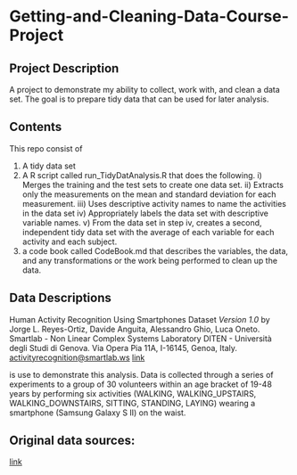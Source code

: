 # Getting-and-Cleaning-Data-Course-Project
## Project Description
A project to demonstrate my ability to collect, work with, and clean a data set.
The goal is to prepare tidy data that can be used for later analysis. 

## Contents
This repo consist of 
  1. A tidy data set
  2. A R script called run_TidyDatAnalysis.R that does the following.
     i) Merges the training and the test sets to create one data set.
     ii) Extracts only the measurements on the mean and standard deviation for each measurement.
     iii) Uses descriptive activity names to name the activities in the data set
     iv) Appropriately labels the data set with descriptive variable names.
     v) From the data set in step iv, creates a second, independent tidy data set with the average of each variable for each activity and each subject.
  3. a code book called CodeBook.md that describes the variables, the data, and any transformations or the work being performed to clean up the data. 

## Data Descriptions
Human Activity Recognition Using Smartphones Dataset *Version 1.0* by 
Jorge L. Reyes-Ortiz, Davide Anguita, Alessandro Ghio, Luca Oneto.
Smartlab - Non Linear Complex Systems Laboratory
DITEN - Università degli Studi di Genova.
Via Opera Pia 11A, I-16145, Genoa, Italy.
activityrecognition@smartlab.ws
[link](www.smartlab.ws)

is use to demonstrate this analysis. Data is collected through a series of experiments to a group of 30 volunteers within an age bracket of 19-48 years by performing six activities (WALKING, WALKING_UPSTAIRS, WALKING_DOWNSTAIRS, SITTING, STANDING, LAYING) wearing a smartphone (Samsung Galaxy S II) on the waist.

## Original data sources:
[link](http://archive.ics.uci.edu/ml/datasets/Human+Activity+Recognition+Using+Smartphones#)
